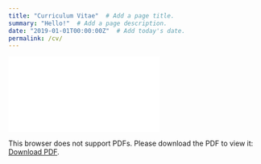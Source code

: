 ```yaml
---
title: "Curriculum Vitae"  # Add a page title.
summary: "Hello!"  # Add a page description.
date: "2019-01-01T00:00:00Z"  # Add today's date.
permalink: /cv/
---
```

<object data="BoschelliCV.pdf" type="application/pdf" width="700px" height="700px">
    <embed src="BoschelliCV.pdf">
        <p>This browser does not support PDFs. Please download the PDF to view it: <a href="https://lucasboschelli.org/files/BoschelliCV.pdf">Download PDF</a>.</p>
    </embed>
</object>